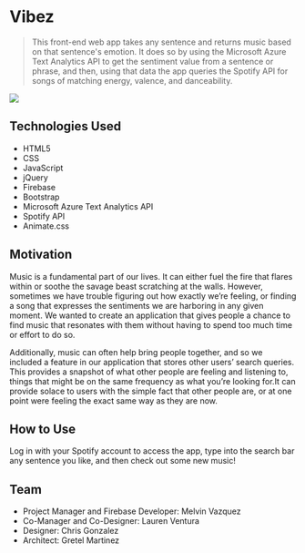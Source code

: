 # Vibez
> This front-end web app takes any sentence and returns music based on that sentence's emotion. It does so by using the Microsoft Azure Text Analytics API to get the sentiment value from a sentence or phrase, and then, using that data the app queries the Spotify API for songs of matching energy, valence, and danceability.

![](header.png)

## Technologies Used

- HTML5
- CSS
- JavaScript
- jQuery
- Firebase
- Bootstrap
- Microsoft Azure Text Analytics API
- Spotify API
- Animate.css

## Motivation
 
  Music is a fundamental part of our lives. It can either fuel the fire that flares within or soothe the savage beast scratching at the walls. However, sometimes we have trouble figuring out how exactly we’re feeling, or finding a song that expresses the sentiments we are harboring in any given moment. We wanted to create an application that gives  people a chance to find music that resonates with them without having to spend too much time or effort to do so. 
  
  Additionally, music can often help bring people together, and so we included a feature in our application that stores other users’ search queries. This provides a snapshot of what other people are feeling and listening to, things that might be on the same frequency as what you’re looking for.It can provide solace to users with the simple fact that other people are, or at one point were feeling the exact same way as they are now.

## How to Use

  Log in with your Spotify account to access the app, type into the search bar any sentence you like, and then check out some new music!

## Team
- Project Manager and Firebase Developer: Melvin Vazquez 
- Co-Manager and Co-Designer: Lauren Ventura
- Designer: Chris Gonzalez
- Architect: Gretel Martinez

